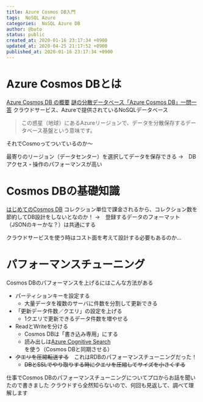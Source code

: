 ```yaml
---
title: Azure Cosmos DB入門
tags:  NoSQL Azure
categories:  NoSQL Azure DB
author: @buto
status: public
created_at: 2020-01-16 23:17:34 +0900
updated_at: 2020-04-25 21:17:52 +0900
published_at: 2020-01-16 23:17:34 +0900
---
```

# Azure Cosmos DBとは
[Azure Cosmos DB の概要](https://docs.microsoft.com/ja-jp/azure/cosmos-db/introduction)
[謎の分散データベース「Azure Cosmos DB」一問一答](https://ascii.jp/elem/000/001/486/1486643/)
クラウドサービス、Azureで提供されているNoSQLデータベース
> この惑星（地球）にあるAzureリージョンで、データを分散保存するデータベース基盤という意味です。

それでCosmoってついているのか～

最寄りのリージョン（データセンター）を選択してデータを保存できる
→　DBアクセス・操作のパフォーマンスが高い
# Cosmos DBの基礎知識
[はじめてのCosmos DB](https://qiita.com/yukio_tokuyoshi/items/a1923629a8a127ee1d47)
コレクション単位で課金されるから、コレクション数を節約してDB設計をしないとなのか！
→　登録するデータのフォーマット（JSONのキーかな？）は共通にする

クラウドサービスを使う時はコスト面を考えて設計する必要もあるのか…
# パフォーマンスチューニング
Cosmos DBのパフォーマンスを上げるにはこんな方法がある
- パーティションキーを設定する
    - 大量データを複数のサーバに件数を分割して更新できる
- 「更新データ件数／クエリ」の設定を上げる
    - 1クエリで更新できるデータ件数を増やせる
- ReadとWriteを分ける
    - Cosmos DBは「書き込み専用」にする
    - 読み出しは[Azure Cognitive Search](https://azure.microsoft.com/ja-jp/services/search/)を使う（Cosmos DBと同期させる）
- ~~クエリを圧縮転送する~~　これはRDBのパフォーマンスチューニングだった！
    - ~~DBとSSLでやり取りする時にクエリを圧縮してサイズを小さくする~~

仕事でCosmos DBのパフォーマンスチューニングについてプロからお話を聞いたので書きました
クラウドすら全然知らないので、何回も見返して、調べて理解します
